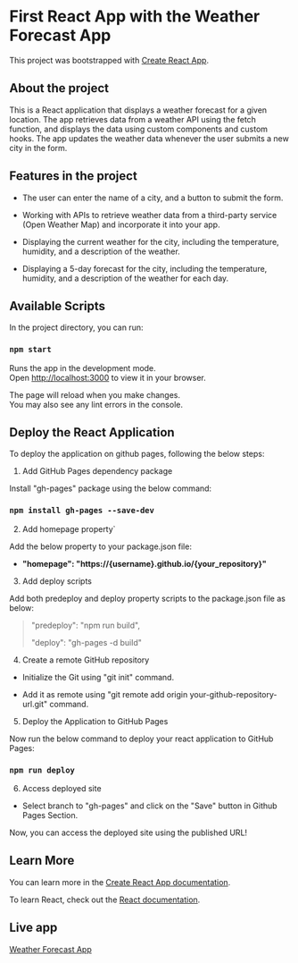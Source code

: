 # First React App with the Weather Forecast App

This project was bootstrapped with [Create React App](https://github.com/facebook/create-react-app).

## About the project

This is a React application that displays a weather forecast for a given location. The app retrieves data from a weather API using the fetch function, and displays the data using custom components and custom hooks. The app updates the weather data whenever the user submits a new city in the form.

## Features in the project

- The user can enter the name of a city, and a button to submit the form.

- Working with APIs to retrieve weather data from a third-party service (Open Weather Map) and incorporate it into your app.

- Displaying the current weather for the city, including the temperature, humidity, and a description of the weather.

- Displaying a 5-day forecast for the city, including the temperature, humidity, and a description of the weather for each day.

## Available Scripts

In the project directory, you can run:

### `npm start`

Runs the app in the development mode.\
Open [http://localhost:3000](http://localhost:3000) to view it in your browser.

The page will reload when you make changes.\
You may also see any lint errors in the console.

## Deploy the React Application

To deploy the application on github pages, following the below steps:

1. Add GitHub Pages dependency package

Install "gh-pages" package using the below command:

### `npm install gh-pages --save-dev`

2. Add homepage property`

Add the below property to your package.json file:

- **"homepage": "https://{username}.github.io/{your_repository}"**

3. Add deploy scripts 

Add both predeploy and deploy property scripts to the package.json file as below:

> "predeploy": "npm run build",
>
> "deploy": "gh-pages -d build"

4. Create a remote GitHub repository

- Initialize the Git using "git init" command.

- Add it as remote using "git remote add origin your-github-repository-url.git" command.

5. Deploy the Application to GitHub Pages

Now run the below command to deploy your react application to GitHub Pages:

### `npm run deploy`

6. Access deployed site

- Select branch to "gh-pages" and click on the "Save" button in Github Pages Section.

Now, you can access the deployed site using the published URL!

## Learn More

You can learn more in the [Create React App documentation](https://facebook.github.io/create-react-app/docs/getting-started).

To learn React, check out the [React documentation](https://reactjs.org/).

## Live app

<a href="https://doananhtingithub40102.github.io/first-react-app/" target="_blank">Weather Forecast App</a>
